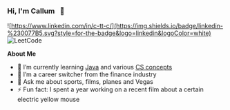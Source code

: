 ### Hi, I'm Callum &nbsp; 👋
![https://www.linkedin.com/in/c-tt-c/](https://img.shields.io/badge/linkedin-%230077B5.svg?style=for-the-badge&logo=linkedin&logoColor=white) &nbsp; &nbsp; ![[LeetCode](https://leetcode.com/C22C/)](https://img.shields.io/badge/LeetCode-000000?style=for-the-badge&logo=LeetCode&logoColor=#d16c06)

**About Me**  

- 🌱 I’m currently learning [Java](https://java-programming.mooc.fi/) and various [CS concepts]()
- 🔄 I’m a career switcher from the finance industry
- 💬 Ask me about sports, films, planes and Vegas
- ⚡ Fun fact: I spent a year working on a recent film about a certain electric yellow mouse
